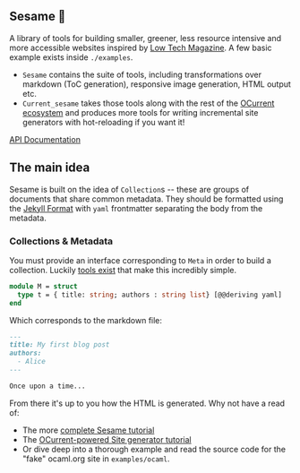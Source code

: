 Sesame 🌱
---------

A library of tools for building smaller, greener, less resource intensive and more accessible websites inspired by [Low Tech Magazine](https://solar.lowtechmagazine.com/). A few basic example exists inside `./examples`. 

 - `Sesame` contains the suite of tools, including transformations over markdown (ToC generation), responsive image generation, HTML output etc. 
 - `Current_sesame` takes those tools along with the rest of the [OCurrent ecosystem](https://github.com/ocurrent/ocurrent) and produces more tools for writing incremental site generators with hot-reloading if you want it!  

[API Documentation](https://patricoferris.github.io/sesame/)

## The main idea

Sesame is built on the idea of `Collection`s -- these are groups of documents that share common metadata. They should be formatted using the [Jekyll Format](https://jekyllrb.com/docs/front-matter/) with `yaml` frontmatter separating the body from the metadata.

### Collections & Metadata

You must provide an interface corresponding to `Meta` in order to build a collection. Luckily [tools exist](https://github.com/patricoferris/ppx_deriving_yaml) that make this incredibly simple.

```ocaml
module M = struct 
  type t = { title: string; authors : string list} [@@deriving yaml]
end 
```

Which corresponds to the markdown file: 


```markdown
---
title: My first blog post
authors: 
  - Alice 
---

Once upon a time...
```

From there it's up to you how the HTML is generated. Why not have a read of: 

 - The more [complete Sesame tutorial](https://patricoferris.github.io/sesame/sesame/index.html)
 - The [OCurrent-powered Site generator tutorial](https://patricoferris.github.io/sesame/current-sesame/index.html)
 - Or dive deep into a thorough example and read the source code for the "fake" ocaml.org site in `examples/ocaml`. 
